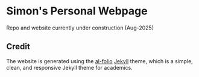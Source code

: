 # Simon's Personal Webpage

Repo and website currently under construction (Aug-2025)

## Credit

The website is generated using the [al-folio](https://github.com/alshedivat/al-folio) [Jekyll](https://jekyllrb.com/) theme, which is a simple, clean, and responsive Jekyll theme for academics.
